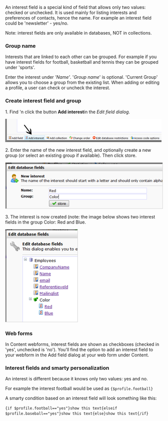 An interest field is a special kind of field that allows only two
values: checked or unchecked. It is used mainly for listing interests
and preferences of contacts, hence the name. For example an interest
field could be 'newsletter' - yes/no.

Note: interest fields are only available in databases, NOT in
collections.

### Group name

Interests that are linked to each other can be grouped. For example if
you have interest fields for football, basketball and tennis they can be
grouped under 'sports'.

Enter the interest under *'Name'*. '*Group name*' is optional. 'Current
Group' allows you to choose a group from the existing list. When adding
or editing a profile, a user can check or uncheck the interest.

### Create interest field and group

​1. Find 'n click the button **Add interest**in the *Edit field dialog*.

![](../images/database-fields-create-interest.png)

​2. Enter the name of the new interest field, and optionally create a
new group (or select an existing group if available). Then click store.

![](../images/database-fields-make-interest.png)

​3. The interest is now created (note: the image below shows two
interest fields in the group Color: Red and Blue.

![](../images/database-fields-list-interest.png)

### Web forms

In Content webforms, interest fields are shown as checkboxes (checked in
'yes', unchecked is 'no'). You'll find the option to add an interest
field to your webform in the Add field dialog at your web form under
Content.

### Interest fields and smarty personalization

An interest is different because it knows only two values: yes and no.

For example the interest football would be used as `{$profile.football}`

A smarty condition based on an interest field will look something like
this:

`{if $profile.football=="yes"}show this text{elseif $profile.baseball=="yes"}show this text{else}show this text{/if}`
